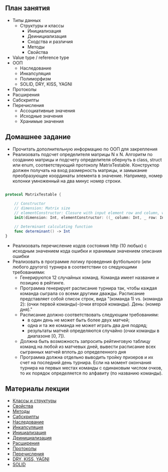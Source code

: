## План занятия

* Типы данных
    - Структуры и классы
        - Инициализация
        - Деинициализация
        - Сходства и различия
        - Методы
        - Свойства
* Value type / reference type
* ООП
    - Наследование
    - Инкапсуляция
    - Полиморфизм
    - SOLID, DRY, KISS, YAGNI
* Протоколы
* Расширения
* Сабскрипты
* Перечисления
    - Ассоциативные значения
    - Исходные значения
    - Хранимые значения

## Домашнее задание

* Прочитать дополнительную информацию по ООП для закрепления
* Реализовать подсчет определителя матрицы N x N. Алгоритм по созданию матрицы и подсчету определителя обернуть в class, struct или enum, соответствующий протоколу MatrixTestable. Конструктор должен получать на вход размерность матрицы, и замыкание преобразующее координаты элемента в значение. Например, номер колонки умноженный на два минус номер строки.

```swift

protocol MatrixTestable {
        
    // Constructor
    // dimension: Matrix size
    // elementConstructor: Closure with input element row and column, which return the element Int value.
    init(dimension: Int, elementConstructor: ((_ column: Int, _ row: Int) -> Int))

    // Determinant calculating function
    func determinant() -> Int
}


```

* Реализовать перечисление кодов состояния http (10 любых) с исходным значением кода ошибки и хранимым значением описания ошибки
* Реализовать в программе логику проведения футбольного (или любого другого) турнира в соответствии со следующими требованиями:
    - Генерируются 12 случайных команд. Команда имеет название и позицию в рейтинге.
    - Программа генерирует расписание турнира так, чтобы каждая команда сыграла со всеми другими дважды. Расписание представляет собой список строк, вида "(команда 1) vs. (команда 2): (очки первой команды)-(очки второй команды). День: (номер дня)."
    - Расписание должно соответствовать следующим требованиям:
        - в один день не может быть более двух матчей;
        - одна и та же команда не может играть два дня подряд;
        - результаты матчей определяются случайно (очки команды в диапазоне [0, 7]). 
    - Должна быть возможность запросить рейтинговую таблицу команд на любой из матчевых дней, вывести расписание всех сыгранных матчей вплоть до определенного дня
    - Программа должна отдельно выводить тройку призеров и их счет на последний день турнира. Если на момент окончания турнира на первых местах команды с одинаковым числом очков, то их порядок определяется по алфавиту (по названию команды).

## Материалы лекции

* [Классы и структуры](https://swiftbook.ru/content/languageguide/classes-and-structures/)
* [Свойства](https://swiftbook.ru/content/languageguide/properties/)
* [Методы](https://swiftbook.ru/content/languageguide/methods/)
* [Сабскрипты](https://swiftbook.ru/content/languageguide/subscripts/)
* [Наследование](https://swiftbook.ru/content/languageguide/inheritance/)
* [Инкапсуляция](https://swiftbook.ru/content/languageguide/access-control/)
* [Инициализация](https://swiftbook.ru/content/languageguide/initialization/)
* [Деинициализация](https://swiftbook.ru/content/languageguide/deinitialization/)
* [Расширения](https://swiftbook.ru/content/languageguide/extensions/)
* [Протоколы](https://swiftbook.ru/content/languageguide/protocols/)
* [Перечисления](https://swiftbook.ru/content/languageguide/enumerations/)
* [DRY, KISS, YAGNI](https://www.youtube.com/watch?v=dz6ZsIcxoo0)
* [SOLID](https://medium.com/webbdev/solid-4ffc018077da)
